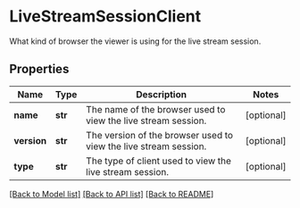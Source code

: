 # LiveStreamSessionClient

What kind of browser the viewer is using for the live stream session.
## Properties
Name | Type | Description | Notes
------------ | ------------- | ------------- | -------------
**name** | **str** | The name of the browser used to view the live stream session. | [optional] 
**version** | **str** | The version of the browser used to view the live stream session. | [optional] 
**type** | **str** | The type of client used to view the live stream session. | [optional] 

[[Back to Model list]](../README.md#documentation-for-models) [[Back to API list]](../README.md#documentation-for-api-endpoints) [[Back to README]](../README.md)


